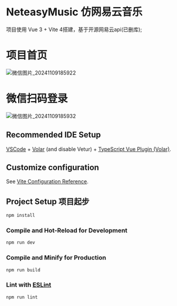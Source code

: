 # NeteasyMusic 仿网易云音乐

项目使用 Vue 3 + Vite 4搭建，基于开源网易云api(已删库);
# 项目首页
![微信图片_20241109185922](https://github.com/user-attachments/assets/cf54048e-2ab9-469a-9b01-bf182b6b7951)
# 微信扫码登录
![微信图片_20241109185932](https://github.com/user-attachments/assets/8375ad23-fa06-4ce5-b988-24122f17bd22)



## Recommended IDE Setup

[VSCode](https://code.visualstudio.com/) + [Volar](https://marketplace.visualstudio.com/items?itemName=Vue.volar) (and disable Vetur) + [TypeScript Vue Plugin (Volar)](https://marketplace.visualstudio.com/items?itemName=Vue.vscode-typescript-vue-plugin).

## Customize configuration

See [Vite Configuration Reference](https://vitejs.dev/config/).

## Project Setup 项目起步

```sh
npm install
```

### Compile and Hot-Reload for Development

```sh
npm run dev
```

### Compile and Minify for Production

```sh
npm run build
```

### Lint with [ESLint](https://eslint.org/)

```sh
npm run lint
```
